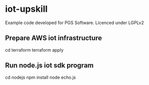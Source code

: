 # iot-upskill
Example code developed for PGS Software.
Licenced under LGPLv2

## Prepare AWS iot infrastructure
cd terraform
terraform apply

## Run node.js iot sdk program
cd nodejs
npm install
node echo.js
